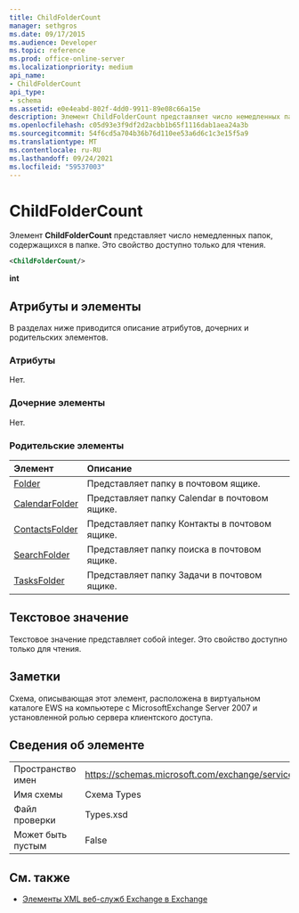 ```yaml
---
title: ChildFolderCount
manager: sethgros
ms.date: 09/17/2015
ms.audience: Developer
ms.topic: reference
ms.prod: office-online-server
ms.localizationpriority: medium
api_name:
- ChildFolderCount
api_type:
- schema
ms.assetid: e0e4eabd-802f-4dd0-9911-89e08c66a15e
description: Элемент ChildFolderCount представляет число немедленных папок, содержащихся в папке. Это свойство доступно только для чтения.
ms.openlocfilehash: c05d93e3f9df2d2acbb1b65f1116dab1aea24a3b
ms.sourcegitcommit: 54f6cd5a704b36b76d110ee53a6d6c1c3e15f5a9
ms.translationtype: MT
ms.contentlocale: ru-RU
ms.lasthandoff: 09/24/2021
ms.locfileid: "59537003"
---
```

# <a name="childfoldercount"></a>ChildFolderCount

Элемент **ChildFolderCount** представляет число немедленных папок, содержащихся в папке. Это свойство доступно только для чтения. 
  
```xml
<ChildFolderCount/>
```

 **int**
## <a name="attributes-and-elements"></a>Атрибуты и элементы

В разделах ниже приводится описание атрибутов, дочерних и родительских элементов.
  
### <a name="attributes"></a>Атрибуты

Нет.
  
### <a name="child-elements"></a>Дочерние элементы

Нет.
  
### <a name="parent-elements"></a>Родительские элементы

|**Элемент**|**Описание**|
|:-----|:-----|
|[Folder](folder.md) <br/> |Представляет папку в почтовом ящике.  <br/> |
|[CalendarFolder](calendarfolder.md) <br/> |Представляет папку Calendar в почтовом ящике.  <br/> |
|[ContactsFolder](contactsfolder.md) <br/> |Представляет папку Контакты в почтовом ящике.  <br/> |
|[SearchFolder](searchfolder.md) <br/> |Представляет папку поиска в почтовом ящике.  <br/> |
|[TasksFolder](tasksfolder.md) <br/> |Представляет папку Задачи в почтовом ящике.  <br/> |
   
## <a name="text-value"></a>Текстовое значение

Текстовое значение представляет собой integer. Это свойство доступно только для чтения.
  
## <a name="remarks"></a>Заметки

Схема, описывающая этот элемент, расположена в виртуальном каталоге EWS на компьютере с MicrosoftExchange Server 2007 и установленной ролью сервера клиентского доступа.
  
## <a name="element-information"></a>Сведения об элементе

|||
|:-----|:-----|
|Пространство имен  <br/> |https://schemas.microsoft.com/exchange/services/2006/types  <br/> |
|Имя схемы  <br/> |Схема Types  <br/> |
|Файл проверки  <br/> |Types.xsd  <br/> |
|Может быть пустым  <br/> |False  <br/> |
   
## <a name="see-also"></a>См. также



- [Элементы XML веб-служб Exchange в Exchange](ews-xml-elements-in-exchange.md)

